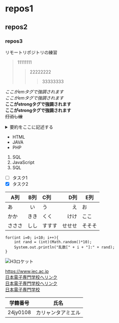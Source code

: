 # repos1
## repos2
### repos3
リモートリポジトリの練習  
> 11111111  
>> 22222222  
>>> 33333333  

*ここがemタグで強調されます*  
_ここがemタグで強調されます_  
**ここがstrongタグで強調されます**  
__ここがstrongタグで強調されます__  
~~打消し線~~  
<details><summary>要約をここに記述する</summary>
本文をここから書く。xxxxxxxxxxxxxxxxxxxxxxxxxxxxxxxxxxxxxxxxxxxxxxxxxxxxxxxxxxxxxxxxxxxxxxxxxxxx</details>

- HTML
- JAVA
- PHP

1. SQL
1. JavaScript
1. SQL

- [ ] タスク1
- [x] タスク2

|A列|B列|C列|D列|E列|
|-|:-:|:-|-:|-|
|あ|い|う|え|お|
|かか|きき|くく|けけ|ここ|
|さささ|しし|すすす|せせせ|そそそ|

```
for(int i=0; i<10; i++){
    int rand = (int)(Math.random()*10);
    System.out.println("乱数[" + i + "]:" + rand);
}
```

![H3ロケット](https://www.jaxa.jp/projects/rockets/h3/images/h3_main_001.jpg)

https://www.jec.ac.jp  
[日本電子専門学校へリンク](https://www.jec.ac.jp)  
[日本電子専門学校へリンク](https://www.jec.ac.jp "https://www.jec.ac.jp")  
[日本電子専門学校](https://www.jec.ac.jp/)  

| 学籍番号 | 氏名 |
| ---- | ---- |
| 24jy0108 | カリャンタアミエル |
